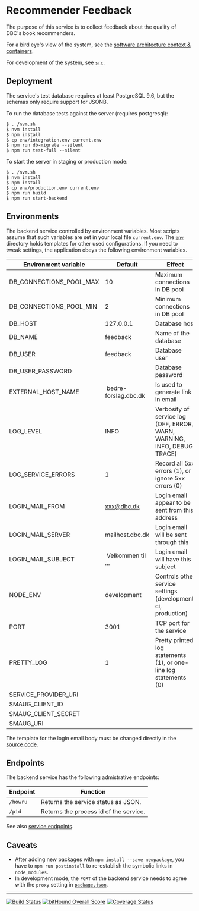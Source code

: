 # Recommender Feedback

The purpose of this service is to collect feedback about the quality of DBC's book recommenders.

For a bird eye's view of the system, see the [software architecture context & containers](doc/architecturet.pdf).

For development of the system, see [`src`](src/readme.md).

## Deployment

The service's test database requires at least PostgreSQL 9.6, but the schemas only require support for JSONB.

To run the database tests against the server (requires postgresql):

    $ . /nvm.sh
    $ nvm install
    $ npm install
    $ cp env/integration.env current.env
    $ npm run db-migrate --silent
    $ npm run test-full --silent

To start the server in staging or production mode:

    $ . /nvm.sh
    $ nvm install
    $ npm install
    $ cp env/production.env current.env
    $ npm run build
    $ npm run start-backend

## Environments

The backend service controlled by environment variables.  Most scripts assume that such variables are set in your local file `current.env`.  The [`env`](env/) directory holds templates for other used configurations.  If you need to tweak settings, the application obeys the following environment variables.

| Environment variable    | Default     | Effect                           |
| ----------------------- | ----------- | -------------------------------- |
| DB_CONNECTIONS_POOL_MAX | 10          | Maximum connections in DB pool   |
| DB_CONNECTIONS_POOL_MIN | 2           | Minimum connections in DB pool   |
| DB_HOST                 | 127.0.0.1   | Database host                    |
| DB_NAME                 | feedback    | Name of the database             |
| DB_USER                 | feedback    | Database user                    |
| DB_USER_PASSWORD        |             | Database password                |
| EXTERNAL_HOST_NAME      | bedre-forslag.dbc.dk | Is used to generate link in email |
| LOG_LEVEL               | INFO        | Verbosity of service log (OFF, ERROR, WARN, WARNING, INFO, DEBUG, TRACE) |
| LOG_SERVICE_ERRORS      | 1           | Record all 5xx errors (1), or ignore 5xx errors (0) |
| LOGIN_MAIL_FROM         | xxx@dbc.dk  | Login email appear to be sent from this address |
| LOGIN_MAIL_SERVER       | mailhost.dbc.dk | Login email will be sent through this |
| LOGIN_MAIL_SUBJECT      | Velkommen til ... | Login email will have this subject |
| NODE_ENV                | development | Controls other service settings (development, ci, production) |
| PORT                    | 3001        | TCP port for the service         |
| PRETTY_LOG              | 1           | Pretty printed log statements (1), or one-line log statements (0) |
| SERVICE_PROVIDER_URI    |             |
| SMAUG_CLIENT_ID         |             |
| SMAUG_CLIENT_SECRET     |             |
| SMAUG_URI               |             |  

The template for the login email body must be changed directly in the [source code](src/server/login-email.handlebars).

## Endpoints

The backend service has the following admistrative endpoints:

| Endpoint  | Function |
| --------- | -------- |
| `/howru`  | Returns the service status as JSON. |
| `/pid`    | Returns the process id of the service.   |

See also [service endpoints](doc/endpoints.md).

## Caveats

- After adding new packages with `npm install --save newpackage`, you have to `npm run postinstall` to re-establish the symbolic links in `node_modules`.
- In development mode, the `PORT` of the backend service needs to agree with the `proxy` setting in [`package.json`](package.json).

----

[![Build Status](https://travis-ci.org/DBCDK/recommender-feedback.svg?branch=master)](https://travis-ci.org/DBCDK/recommender-feedback)
[![bitHound Overall Score](https://www.bithound.io/github/DBCDK/recommender-feedback/badges/score.svg)](https://www.bithound.io/github/DBCDK/recommender-feedback)
[![Coverage Status](https://coveralls.io/repos/github/DBCDK/recommender-feedback/badge.svg?branch=master)](https://coveralls.io/github/DBCDK/recommender-feedback?branch=master)
